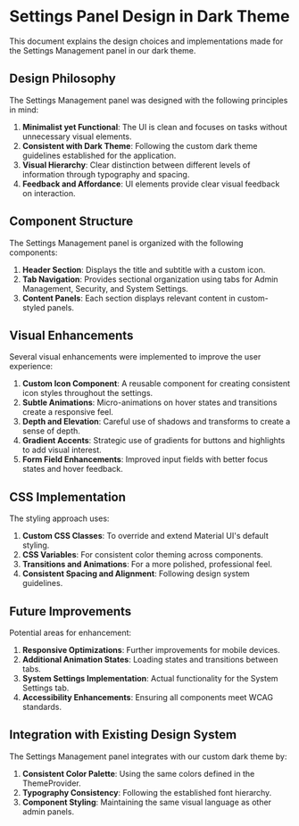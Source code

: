 # Settings Panel Design in Dark Theme

This document explains the design choices and implementations made for the Settings Management panel in our dark theme.

## Design Philosophy

The Settings Management panel was designed with the following principles in mind:

1. **Minimalist yet Functional**: The UI is clean and focuses on tasks without unnecessary visual elements.
2. **Consistent with Dark Theme**: Following the custom dark theme guidelines established for the application.
3. **Visual Hierarchy**: Clear distinction between different levels of information through typography and spacing.
4. **Feedback and Affordance**: UI elements provide clear visual feedback on interaction.

## Component Structure

The Settings Management panel is organized with the following components:

1. **Header Section**: Displays the title and subtitle with a custom icon.
2. **Tab Navigation**: Provides sectional organization using tabs for Admin Management, Security, and System Settings.
3. **Content Panels**: Each section displays relevant content in custom-styled panels.

## Visual Enhancements

Several visual enhancements were implemented to improve the user experience:

1. **Custom Icon Component**: A reusable component for creating consistent icon styles throughout the settings.
2. **Subtle Animations**: Micro-animations on hover states and transitions create a responsive feel.
3. **Depth and Elevation**: Careful use of shadows and transforms to create a sense of depth.
4. **Gradient Accents**: Strategic use of gradients for buttons and highlights to add visual interest.
5. **Form Field Enhancements**: Improved input fields with better focus states and hover feedback.

## CSS Implementation

The styling approach uses:

1. **Custom CSS Classes**: To override and extend Material UI's default styling.
2. **CSS Variables**: For consistent color theming across components.
3. **Transitions and Animations**: For a more polished, professional feel.
4. **Consistent Spacing and Alignment**: Following design system guidelines.

## Future Improvements

Potential areas for enhancement:

1. **Responsive Optimizations**: Further improvements for mobile devices.
2. **Additional Animation States**: Loading states and transitions between tabs.
3. **System Settings Implementation**: Actual functionality for the System Settings tab.
4. **Accessibility Enhancements**: Ensuring all components meet WCAG standards.

## Integration with Existing Design System

The Settings Management panel integrates with our custom dark theme by:

1. **Consistent Color Palette**: Using the same colors defined in the ThemeProvider.
2. **Typography Consistency**: Following the established font hierarchy.
3. **Component Styling**: Maintaining the same visual language as other admin panels.
